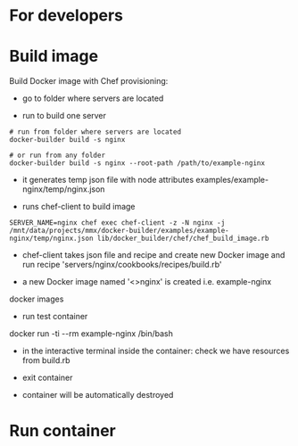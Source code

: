 # For developers


# Build image


Build Docker image with Chef provisioning:

* go to folder where servers are located

* run to build one server

```
# run from folder where servers are located 
docker-builder build -s nginx

# or run from any folder
docker-builder build -s nginx --root-path /path/to/example-nginx

```


* it generates temp json file with node attributes
examples/example-nginx/temp/nginx.json

* runs chef-client to build image

```
SERVER_NAME=nginx chef exec chef-client -z -N nginx -j /mnt/data/projects/mmx/docker-builder/examples/example-nginx/temp/nginx.json lib/docker_builder/chef/chef_build_image.rb 
```

* chef-client takes json file and recipe and create new Docker image and run recipe 'servers/nginx/cookbooks/recipes/build.rb'

* a new Docker image named '<<prefix>>nginx' is created
i.e. example-nginx

docker images 


* run test container

docker run -ti --rm example-nginx /bin/bash

* in the interactive terminal inside the container:
check we have resources from build.rb

* exit container

* container will be automatically destroyed



# Run container

